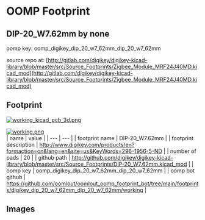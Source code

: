 # OOMP Footprint  
## DIP-20_W7.62mm  by none  
  
oomp key: oomp_digikey_dip_20_w7_62mm_dip_20_w7_62mm  
  
source repo at: [http://gitlab.com/digikey/digikey-kicad-library/blob/master/src/Source_Footprints/Zigbee_Module_MRF24J40MD.kicad_mod](http://gitlab.com/digikey/digikey-kicad-library/blob/master/src/Source_Footprints/Zigbee_Module_MRF24J40MD.kicad_mod)  
## Footprint  
  
[![working_kicad_pcb_3d.png](working_kicad_pcb_3d_600.png)](working_kicad_pcb_3d.png)  
  
[![working.png](working_600.png)](working.png)  
| name | value | 
| --- | --- | 
| footprint name | DIP-20_W7.62mm | 
| footprint description | http://www.digikey.com/products/en?formaction=on&lang=en&site=us&KeyWords=296-1956-5-ND | 
| number of pads | 20 | 
| github path | http://github.com/digikey/digikey-kicad-library/blob/master/src/Source_Footprints/DIP-20_W7.62mm.kicad_mod | 
| oomp key | oomp_digikey_dip_20_w7_62mm_dip_20_w7_62mm | 
| oomp bot github | https://github.com/oomlout/oomlout_oomp_footprint_bot/tree/main/footprints/digikey_dip_20_w7_62mm_dip_20_w7_62mm/working | 
## Images  
